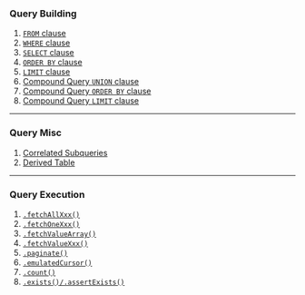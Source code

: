 ### Query Building

1. [`FROM` clause](from-clause.md)
1. [`WHERE` clause](where-clause.md)
1. [`SELECT` clause](select-clause.md)
1. [`ORDER BY` clause](order-by-clause.md)
1. [`LIMIT` clause](limit-clause.md)
1. [Compound Query `UNION` clause](union-clause.md)
1. [Compound Query `ORDER BY` clause](compound-query-order-by-clause.md)
1. [Compound Query `LIMIT` clause](compound-query-limit-clause.md)

-----

### Query Misc

1. [Correlated Subqueries](correlated-subqueries.md)
1. [Derived Table]()

-----

### Query Execution

1. [`.fetchAllXxx()`]()
1. [`.fetchOneXxx()`]()
1. [`.fetchValueArray()`]()
1. [`.fetchValueXxx()`]()
1. [`.paginate()`]()
1. [`.emulatedCursor()`]()
1. [`.count()`]()
1. [`.exists()/.assertExists()`]()